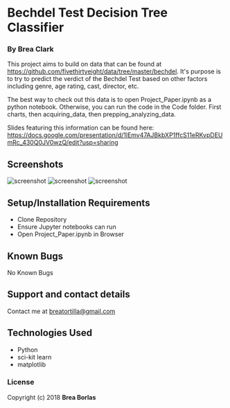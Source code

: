 # Bechdel Test Decision Tree Classifier

### By Brea Clark

This project aims to build on data that can be found at https://github.com/fivethirtyeight/data/tree/master/bechdel. It's purpose is to try to predict the verdict of the Bechdel Test based on other factors including genre, age rating, cast, director, etc.

The best way to check out this data is to open Project_Paper.ipynb as a python notebook. Otherwise, you can run the code in the Code folder. First charts, then acquiring_data, then prepping_analyzing_data.

Slides featuring this information can be found here: https://docs.google.com/presentation/d/1lEmv47AJBkbXP1ffcS11eRKvpDEUmRc_430Q0JV0wzQ/edit?usp=sharing

## Screenshots

<img src="" alt="screenshot">
<img src="" alt="screenshot">
<img src="" alt="screenshot">

## Setup/Installation Requirements

* Clone Repository
* Ensure Jupyter notebooks can run
* Open Project_Paper.ipynb in Browser

## Known Bugs

No Known Bugs

## Support and contact details

Contact me at breatortilla@gmail.com

## Technologies Used

* Python
* sci-kit learn
* matplotlib

### License

Copyright (c) 2018 **Brea Borlas**
